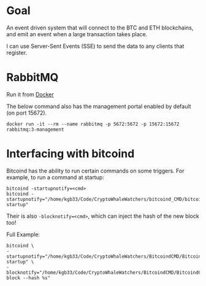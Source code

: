 # Goal

An event driven system that will connect to the BTC and ETH blockchains,
and emit an event when a large transaction takes place.

I can use Server-Sent Events (SSE) to send the data to any clients that register.

# RabbitMQ
Run it from [Docker](https://registry.hub.docker.com/_/rabbitmq/)

The below command also has the management portal enabled by default (on port 15672).
```
docker run -it --rm --name rabbitmq -p 5672:5672 -p 15672:15672 rabbitmq:3-management
```


# Interfacing with bitcoind

Bitcoind has the ability to run certain commands on some triggers.
For example, to run a command at startup:

```
bitcoind -startupnotify=<cmd>
bitcoind -startupnotify="/home/kgb33/Code/CryptoWhaleWatchers/bitcoind_CMD/bitcoindCMD startup"
```

Their is also `-blocknotify=<cmd>`, which can inject the hash of the new block too!


Full Example:
```
bitcoind \
-startupnotify="/home/kgb33/Code/CryptoWhaleWatchers/BitcoindCMD/BitcoindCMD startup" \
-blocknotify="/home/kgb33/Code/CryptoWhaleWatchers/BitcoindCMD/BitcoindCMD block --hash %s"
```
